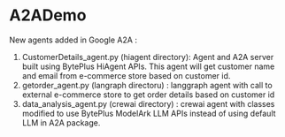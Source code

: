 # A2ADemo
New agents added in Google A2A :
1. CustomerDetails_agent.py (hiagent directory): Agent and A2A server built using BytePlus HiAgent APIs. This agent will get customer name and email from e-commerce store based on customer id.
2. getorder_agent.py (langraph directoru) : langgraph agent with call to external e-commerce store to get order details based on customer id
3. data_analysis_agent.py (crewai directory) : crewai agent with classes modified to use BytePlus ModelArk LLM APIs instead of using default LLM in A2A package. 
